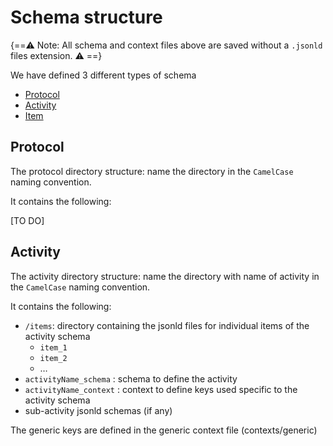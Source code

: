 # Schema structure

{==⚠️ Note: All schema and context files above are saved without a `.jsonld` files extension. ⚠️ ==}

We have defined 3 different types of schema

-   [Protocol](https://raw.githubusercontent.com/ReproNim/reproschema/master/schemas/Protocol)
-   [Activity](https://raw.githubusercontent.com/ReproNim/reproschema/master/schemas/Activity)
-   [Item](https://raw.githubusercontent.com/ReproNim/reproschema/master/schemas/Field)

## Protocol

The protocol directory structure: name the directory in the `CamelCase` naming convention.

It contains the following:

[TO DO]

## Activity

The activity directory structure: name the directory with name of activity in the `CamelCase` naming convention.

It contains the following:

-   `/items`: directory containing the jsonld files for individual items of the activity schema
    -   `item_1`
    -   `item_2`
    -   …
-   `activityName_schema` : schema to define the activity
-   `activityName_context` : context to define keys used specific to the activity schema
-   sub-activity jsonld schemas (if any)

The generic keys are defined in the generic context file (contexts/generic)
